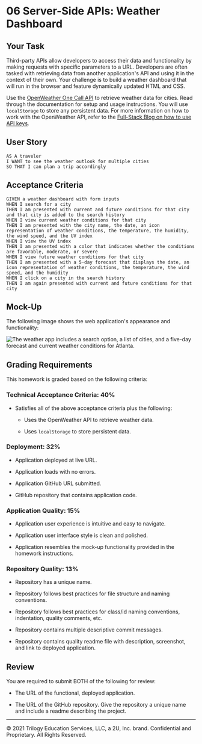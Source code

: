 # 06 Server-Side APIs: Weather Dashboard

## Your Task

Third-party APIs allow developers to access their data and functionality by making requests with specific parameters to a URL. Developers are often tasked with retrieving data from another application's API and using it in the context of their own. Your challenge is to build a weather dashboard that will run in the browser and feature dynamically updated HTML and CSS.

Use the [OpenWeather One Call API](https://openweathermap.org/api/one-call-api) to retrieve weather data for cities. Read through the documentation for setup and usage instructions. You will use `localStorage` to store any persistent data. For more information on how to work with the OpenWeather API, refer to the [Full-Stack Blog on how to use API keys](https://coding-boot-camp.github.io/full-stack/apis/how-to-use-api-keys).

## User Story

```
AS A traveler
I WANT to see the weather outlook for multiple cities
SO THAT I can plan a trip accordingly
```

## Acceptance Criteria

```
GIVEN a weather dashboard with form inputs
WHEN I search for a city
THEN I am presented with current and future conditions for that city and that city is added to the search history
WHEN I view current weather conditions for that city
THEN I am presented with the city name, the date, an icon representation of weather conditions, the temperature, the humidity, the wind speed, and the UV index
WHEN I view the UV index
THEN I am presented with a color that indicates whether the conditions are favorable, moderate, or severe
WHEN I view future weather conditions for that city
THEN I am presented with a 5-day forecast that displays the date, an icon representation of weather conditions, the temperature, the wind speed, and the humidity
WHEN I click on a city in the search history
THEN I am again presented with current and future conditions for that city
```

## Mock-Up

The following image shows the web application's appearance and functionality:

![The weather app includes a search option, a list of cities, and a five-day forecast and current weather conditions for Atlanta.](./Assets/06-server-side-apis-homework-demo.png)

## Grading Requirements

This homework is graded based on the following criteria: 

### Technical Acceptance Criteria: 40%

* Satisfies all of the above acceptance criteria plus the following:

    * Uses the OpenWeather API to retrieve weather data.

    * Uses `localStorage` to store persistent data.

### Deployment: 32%

* Application deployed at live URL.

* Application loads with no errors.

* Application GitHub URL submitted.

* GitHub repository that contains application code.

### Application Quality: 15%

* Application user experience is intuitive and easy to navigate.

* Application user interface style is clean and polished.

* Application resembles the mock-up functionality provided in the homework instructions.

### Repository Quality: 13%

* Repository has a unique name.

* Repository follows best practices for file structure and naming conventions.

* Repository follows best practices for class/id naming conventions, indentation, quality comments, etc.

* Repository contains multiple descriptive commit messages.

* Repository contains quality readme file with description, screenshot, and link to deployed application.

## Review

You are required to submit BOTH of the following for review:

* The URL of the functional, deployed application.

* The URL of the GitHub repository. Give the repository a unique name and include a readme describing the project.

- - -
© 2021 Trilogy Education Services, LLC, a 2U, Inc. brand. Confidential and Proprietary. All Rights Reserved.
